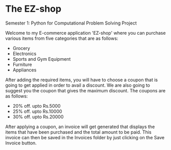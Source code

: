 # The EZ-shop
Semester 1: Python for Computational Problem Solving Project

Welcome to my E-commerce application 'EZ-shop' where you can purchase various items from five categories that are as follows:
* Grocery
* Electronics
* Sports and Gym Equipment
* Furniture
* Appliances

After adding the required items, you will have to choose a coupon that is going to get applied in order to avail a discount. We are also going to suggest you the coupon that gives the maximum discount. The coupons are as follows:
* 20% off. upto Rs.5000
* 25% off. upto Rs.10000
* 30% off. upto Rs.20000

After applying a coupon, an invoice will get generated that displays the items that have been purchased and the total amount to be paid. This invoice can then be saved in the Invoices folder by just clicking on the Save Invoice button.
